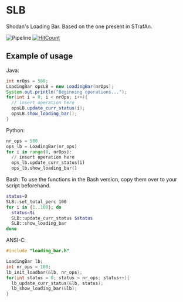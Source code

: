 # SLB
Shodan's Loading Bar. Based on the one present in STrafAn.

![Pipeline](https://github.com/shodanwashere/slb/actions/workflows/pipeline.yml/badge.svg)
[![HitCount](https://hits.dwyl.com/shodanwashere/slb.svg)](https://hits.dwyl.com/shodanwashere/slb)
## Example of usage
Java:
```java
int nrOps = 500;
LoadingBar opsLB = new LoadingBar(nrOps);
System.out.println("Beginning operations...");
for(int i = 0; i < nrOps; i++){
  // insert operation here
  opsLB.update_curr_status(i);
  opsLB.show_loading_bar();
}
```

Python:
```py
nr_ops = 500
ops_lb = LoadingBar(nr_ops)
for i in range(0, nrOps):
  // insert operation here
  ops_lb.update_curr_status(i)
  ops_lb.show_loading_bar()
```

Bash:
To use the functions in the Bash version, copy them over to your script beforehand.
```sh
status=0
SLB::set_total_perc 100
for i in {1..100}; do
  status=$i
  SLB::update_curr_status $status
  SLB::show_loading_bar
done
```

ANSI-C:
```c
#include "loading_bar.h"

LoadingBar lb;
int nr_ops = 100;
lb_init_loadbar(&lb, nr_ops);
for(int status = 0; status < nr_ops; status++){
  lb_update_curr_status(&lb, status);
  lb_show_loading_bar(&lb);
}
```
